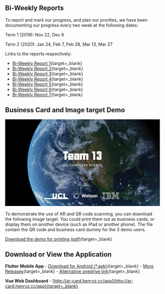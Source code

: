 

## Bi-Weekly Reports
To report and mark our progress, and plan our prorities, we have been documenting our progress every two week at the following dates:

Term 1 (2019): Nov 22, Dec 6

Term 2 (2020): Jan 24, Feb 7, Feb 28, Mar 13, Mar 27

Links to the reports respectively:

- [Bi-Weekly Report 1](downloads/bi_weekly_report_1.pdf){target=_blank}
- [Bi-Weekly Report 2](downloads/bi_weekly_report_2.pdf){target=_blank}
- [Bi-Weekly Report 3](downloads/bi_weekly_report_3.pdf){target=_blank}
- [Bi-Weekly Report 4](downloads/bi_weekly_report_4.pdf){target=_blank}
- [Bi-Weekly Report 5](downloads/bi_weekly_report_5.pdf){target=_blank}
- [Bi-Weekly Report 6](downloads/bi_weekly_report_6.pdf){target=_blank}
- [Bi-Weekly Report 7](downloads/bi_weekly_report_7.pdf){target=_blank}



## Business Card and Image target Demo

![target](img/target.png)

To demonstrate the use of AR and QR code scanning, you can download the following image target. You could print them out as business cards, or display them on another device (such as iPad or another phone). The file contain the QR code and business card dummy for the 3 demo users.

[Download the demo for printing (pdf)](downloads/image_target.pdf){target=_blank}


## Download or View the Application

**Flutter Mobile App** -  [Download for Android (*.apk)](https://github.com/IBM-AR-CARD/Flutter-AR-Mobile-App/releases/download/v1.0/app.apk){target=_blank} - [More Releases](https://github.com/IBM-AR-CARD/Flutter-AR-Mobile-App/releases){target=_blank} - [Alternative onedrive link](https://bit.ly/AR-Card){target=_blank}

**Vue Web Dashboard** - [http://ar-card.henryz.cc/app](http://ar-card.henryz.cc/app){target=_blank}